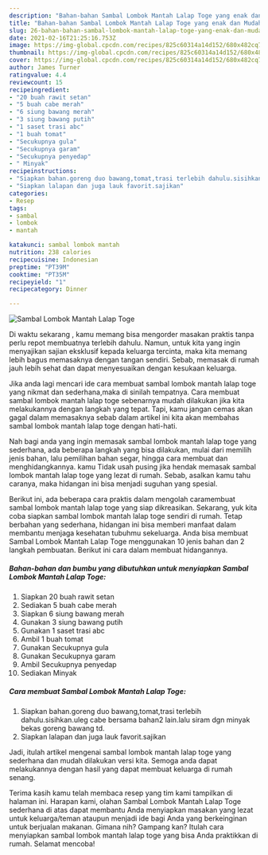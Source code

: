 ```yaml
---
description: "Bahan-bahan Sambal Lombok Mantah Lalap Toge yang enak dan Mudah Dibuat"
title: "Bahan-bahan Sambal Lombok Mantah Lalap Toge yang enak dan Mudah Dibuat"
slug: 26-bahan-bahan-sambal-lombok-mantah-lalap-toge-yang-enak-dan-mudah-dibuat
date: 2021-02-16T21:25:16.753Z
image: https://img-global.cpcdn.com/recipes/825c60314a14d152/680x482cq70/sambal-lombok-mantah-lalap-toge-foto-resep-utama.jpg
thumbnail: https://img-global.cpcdn.com/recipes/825c60314a14d152/680x482cq70/sambal-lombok-mantah-lalap-toge-foto-resep-utama.jpg
cover: https://img-global.cpcdn.com/recipes/825c60314a14d152/680x482cq70/sambal-lombok-mantah-lalap-toge-foto-resep-utama.jpg
author: James Turner
ratingvalue: 4.4
reviewcount: 15
recipeingredient:
- "20 buah rawit setan"
- "5 buah cabe merah"
- "6 siung bawang merah"
- "3 siung bawang putih"
- "1 saset trasi abc"
- "1 buah tomat"
- "Secukupnya gula"
- "Secukupnya garam"
- "Secukupnya penyedap"
- " Minyak"
recipeinstructions:
- "Siapkan bahan.goreng duo bawang,tomat,trasi terlebih dahulu.sisihkan.uleg cabe bersama bahan2 lain.lalu siram dgn minyak bekas goreng bawang td."
- "Siapkan lalapan dan juga lauk favorit.sajikan"
categories:
- Resep
tags:
- sambal
- lombok
- mantah

katakunci: sambal lombok mantah 
nutrition: 238 calories
recipecuisine: Indonesian
preptime: "PT39M"
cooktime: "PT35M"
recipeyield: "1"
recipecategory: Dinner

---
```



![Sambal Lombok Mantah Lalap Toge](https://img-global.cpcdn.com/recipes/825c60314a14d152/680x482cq70/sambal-lombok-mantah-lalap-toge-foto-resep-utama.jpg)

Di waktu  sekarang , kamu memang bisa mengorder masakan praktis tanpa perlu repot membuatnya terlebih dahulu. Namun, untuk kita yang ingin menyajikan sajian eksklusif kepada keluarga tercinta, maka kita memang lebih bagus memasaknya dengan tangan sendiri. Sebab, memasak di rumah jauh lebih sehat dan dapat menyesuaikan dengan kesukaan keluarga.

Jika anda lagi mencari ide cara membuat sambal lombok mantah lalap toge yang nikmat dan sederhana,maka di sinilah tempatnya. Cara membuat sambal lombok mantah lalap toge  sebenarnya mudah dilakukan jika kita melakukannya dengan langkah yang tepat. Tapi, kamu jangan cemas akan gagal dalam memasaknya 
sebab dalam artikel ini kita akan membahas sambal lombok mantah lalap toge dengan hati-hati.  



Nah bagi anda yang ingin memasak sambal lombok mantah lalap toge yang sederhana, ada beberapa langkah yang bisa dilakukan, mulai dari memilih jenis bahan, lalu pemilihan bahan segar, hingga cara membuat dan menghidangkannya. kamu Tidak usah pusing jika hendak memasak sambal lombok mantah lalap toge yang lezat di rumah. Sebab, asalkan kamu  tahu caranya, maka hidangan ini bisa menjadi suguhan yang spesial.

Berikut ini, ada beberapa cara praktis  dalam mengolah caramembuat sambal lombok mantah lalap toge yang siap dikreasikan. Sekarang, yuk kita coba siapkan sambal lombok mantah lalap toge sendiri di rumah. Tetap berbahan yang sederhana, hidangan ini bisa memberi manfaat dalam membantu menjaga kesehatan tubuhmu sekeluarga. Anda bisa membuat Sambal Lombok Mantah Lalap Toge menggunakan 10 jenis bahan dan 2 langkah pembuatan. Berikut ini cara dalam membuat hidangannya.

<!--inarticleads1-->

##### Bahan-bahan dan bumbu yang dibutuhkan untuk menyiapkan Sambal Lombok Mantah Lalap Toge:

1. Siapkan 20 buah rawit setan
1. Sediakan 5 buah cabe merah
1. Siapkan 6 siung bawang merah
1. Gunakan 3 siung bawang putih
1. Gunakan 1 saset trasi abc
1. Ambil 1 buah tomat
1. Gunakan Secukupnya gula
1. Gunakan Secukupnya garam
1. Ambil Secukupnya penyedap
1. Sediakan  Minyak




<!--inarticleads2-->

##### Cara membuat Sambal Lombok Mantah Lalap Toge:

1. Siapkan bahan.goreng duo bawang,tomat,trasi terlebih dahulu.sisihkan.uleg cabe bersama bahan2 lain.lalu siram dgn minyak bekas goreng bawang td.
1. Siapkan lalapan dan juga lauk favorit.sajikan




Jadi, itulah artikel mengenai  sambal lombok mantah lalap toge  yang sederhana dan mudah dilakukan versi kita. Semoga anda dapat melakukannya dengan hasil yang dapat membuat keluarga di rumah senang. 

Terima kasih kamu telah membaca resep yang tim kami tampilkan di halaman ini. Harapan kami, olahan  Sambal Lombok Mantah Lalap Toge sederhana di atas dapat membantu Anda menyiapkan masakan yang lezat untuk keluarga/teman ataupun menjadi ide bagi Anda yang berkeinginan untuk berjualan makanan. Gimana nih? Gampang kan? Itulah cara menyiapkan sambal lombok mantah lalap toge yang bisa Anda praktikkan di rumah. Selamat mencoba!

